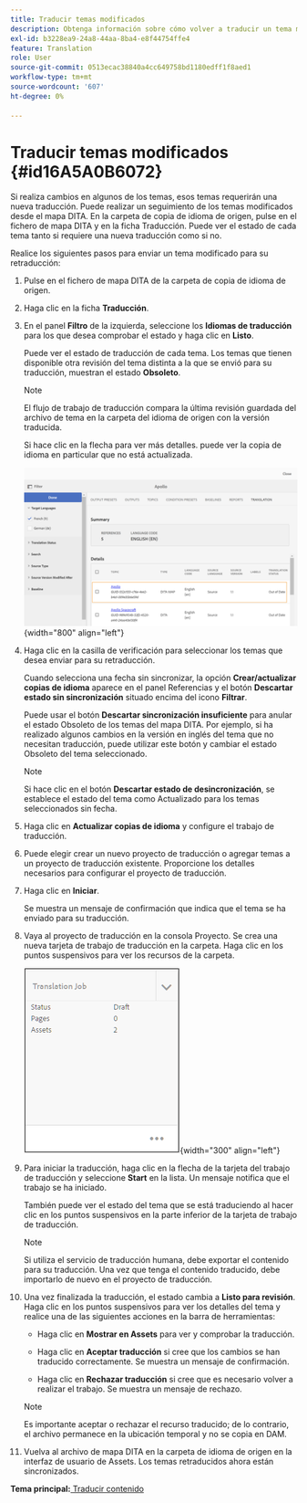 ```yaml
---
title: Traducir temas modificados
description: Obtenga información sobre cómo volver a traducir un tema modificado en AEM Guides.
exl-id: b3228ea9-24a8-44aa-8ba4-e8f44754ffe4
feature: Translation
role: User
source-git-commit: 0513ecac38840a4cc649758bd1180edff1f8aed1
workflow-type: tm+mt
source-wordcount: '607'
ht-degree: 0%

---
```


# Traducir temas modificados {#id16A5A0B6072}

Si realiza cambios en algunos de los temas, esos temas requerirán una nueva traducción. Puede realizar un seguimiento de los temas modificados desde el mapa DITA. En la carpeta de copia de idioma de origen, pulse en el fichero de mapa DITA y en la ficha Traducción. Puede ver el estado de cada tema tanto si requiere una nueva traducción como si no.

Realice los siguientes pasos para enviar un tema modificado para su retraducción:

1. Pulse en el fichero de mapa DITA de la carpeta de copia de idioma de origen.

1. Haga clic en la ficha **Traducción**.

1. En el panel **Filtro** de la izquierda, seleccione los **Idiomas de traducción** para los que desea comprobar el estado y haga clic en **Listo**.

   Puede ver el estado de traducción de cada tema. Los temas que tienen disponible otra revisión del tema distinta a la que se envió para su traducción, muestran el estado **Obsoleto**.

   >[!NOTE]
   >
   > El flujo de trabajo de traducción compara la última revisión guardada del archivo de tema en la carpeta del idioma de origen con la versión traducida.

   Si hace clic en la flecha para ver más detalles. puede ver la copia de idioma en particular que no está actualizada.

   ![](images/out-of-sync-uuid.png){width="800" align="left"}

1. Haga clic en la casilla de verificación para seleccionar los temas que desea enviar para su retraducción.

   Cuando selecciona una fecha sin sincronizar, la opción **Crear/actualizar copias de idioma** aparece en el panel Referencias y el botón **Descartar estado sin sincronización** situado encima del icono **Filtrar**.

   Puede usar el botón **Descartar sincronización insuficiente** para anular el estado Obsoleto de los temas del mapa DITA. Por ejemplo, si ha realizado algunos cambios en la versión en inglés del tema que no necesitan traducción, puede utilizar este botón y cambiar el estado Obsoleto del tema seleccionado.

   >[!NOTE]
   >
   > Si hace clic en el botón **Descartar estado de desincronización**, se establece el estado del tema como Actualizado para los temas seleccionados sin fecha.

1. Haga clic en **Actualizar copias de idioma** y configure el trabajo de traducción.

1. Puede elegir crear un nuevo proyecto de traducción o agregar temas a un proyecto de traducción existente. Proporcione los detalles necesarios para configurar el proyecto de traducción.

1. Haga clic en **Iniciar**.

   Se muestra un mensaje de confirmación que indica que el tema se ha enviado para su traducción.

1. Vaya al proyecto de traducción en la consola Proyecto. Se crea una nueva tarjeta de trabajo de traducción en la carpeta. Haga clic en los puntos suspensivos para ver los recursos de la carpeta.

   ![](images/incremental-job.PNG){width="300" align="left"}

1. Para iniciar la traducción, haga clic en la flecha de la tarjeta del trabajo de traducción y seleccione **Start** en la lista. Un mensaje notifica que el trabajo se ha iniciado.

   También puede ver el estado del tema que se está traduciendo al hacer clic en los puntos suspensivos en la parte inferior de la tarjeta de trabajo de traducción.

   >[!NOTE]
   >
   > Si utiliza el servicio de traducción humana, debe exportar el contenido para su traducción. Una vez que tenga el contenido traducido, debe importarlo de nuevo en el proyecto de traducción.

1. Una vez finalizada la traducción, el estado cambia a **Listo para revisión**. Haga clic en los puntos suspensivos para ver los detalles del tema y realice una de las siguientes acciones en la barra de herramientas:

   - Haga clic en **Mostrar en Assets** para ver y comprobar la traducción.

   - Haga clic en **Aceptar traducción** si cree que los cambios se han traducido correctamente. Se muestra un mensaje de confirmación.

   - Haga clic en **Rechazar traducción** si cree que es necesario volver a realizar el trabajo. Se muestra un mensaje de rechazo.

   >[!NOTE]
   >
   > Es importante aceptar o rechazar el recurso traducido; de lo contrario, el archivo permanece en la ubicación temporal y no se copia en DAM.

1. Vuelva al archivo de mapa DITA en la carpeta de idioma de origen en la interfaz de usuario de Assets. Los temas retraducidos ahora están sincronizados.


**Tema principal:**[ Traducir contenido](translation.md)
